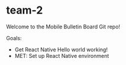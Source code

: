 # team-2
Welcome to the Mobile Bulletin Board Git repo!

Goals:
- Get React Native Hello world working!
- MET: Set up React Native environment